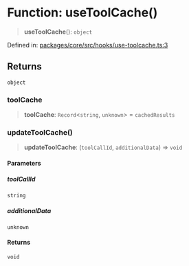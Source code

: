 # Function: useToolCache()

> **useToolCache**(): `object`

Defined in: [packages/core/src/hooks/use-toolcache.ts:3](https://github.com/geodaopenjs/openassistant/blob/0a6a7e7306d75a25dc968b3117f04cb7bd613bec/packages/core/src/hooks/use-toolcache.ts#L3)

## Returns

`object`

### toolCache

> **toolCache**: `Record`\<`string`, `unknown`\> = `cachedResults`

### updateToolCache()

> **updateToolCache**: (`toolCallId`, `additionalData`) => `void`

#### Parameters

##### toolCallId

`string`

##### additionalData

`unknown`

#### Returns

`void`
